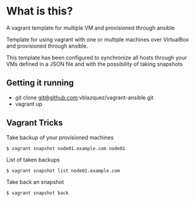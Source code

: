 What is this?
=============
A vagrant template for multiple VM and provisioned through ansible

Template for using vagrant with one or multiple machines over VirtualBox and provisioned through ansible.

This template has been configured to synchronize all hosts through your VMs defined in a JSON file and with the possibility of taking snapshots

Getting it running
------------------

* git clone git@github.com:vblazquez/vagrant-ansible.git
* vagrant up

Vagrant Tricks
--------------

Take backup of your provisioned machines
```
$ vagrant snapshot node01.example.com node01
```

List of taken backups

```
$ vagrant snapshot list node01.example.com
```

Take back an snapshot

```
$ vagrant snapshot back 
```

